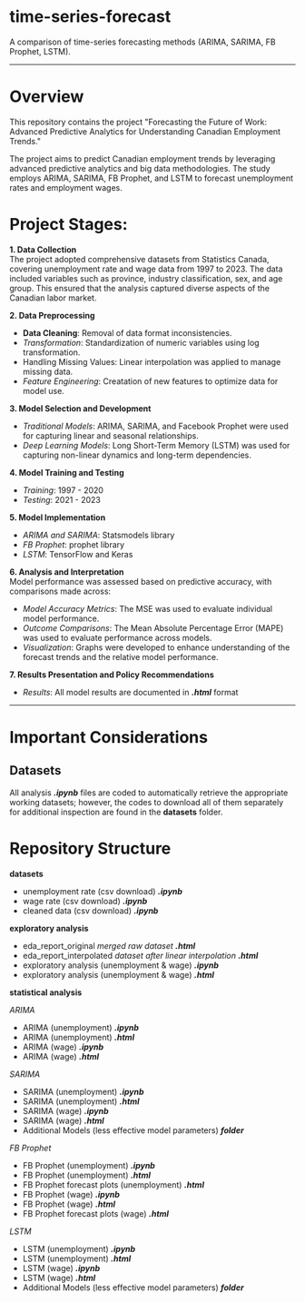 # time-series-forecast
A comparison of time-series forecasting methods (ARIMA, SARIMA, FB Prophet, LSTM). 

---
# Overview
This repository contains the project "Forecasting the Future of Work: 
Advanced Predictive Analytics for Understanding Canadian Employment Trends." 

The project aims to predict Canadian employment trends by leveraging advanced predictive analytics and big data methodologies. The study employs ARIMA, SARIMA, FB Prophet, and LSTM to forecast unemployment rates and employment wages.

# Project Stages: 

**1. Data Collection**  
The project adopted comprehensive datasets from Statistics Canada, covering unemployment rate and wage data from 1997 to 2023. The data included variables such as province, industry classification, sex, and age group. This ensured that the analysis captured diverse aspects of the Canadian labor market.


**2. Data Preprocessing**  
- **Data Cleaning**: Removal of data format inconsistencies.
- *Transformation*: Standardization of numeric variables using log transformation.
- Handling Missing Values: Linear interpolation was applied to manage missing data.
- *Feature Engineering*: Creatation of new features to optimize data for model use.


**3. Model Selection and Development**  
- *Traditional Models*: ARIMA, SARIMA, and Facebook Prophet were used for capturing linear and seasonal relationships.
- *Deep Learning Models*: Long Short-Term Memory (LSTM) was used for capturing non-linear dynamics and long-term dependencies.


**4. Model Training and Testing**  
- *Training*: 1997 - 2020
-  *Testing*: 2021 - 2023

**5. Model Implementation**  
- *ARIMA and SARIMA*: Statsmodels library 
- *FB Prophet*: prophet library
- *LSTM*: TensorFlow and Keras 


**6. Analysis and Interpretation**  
Model performance was assessed based on predictive accuracy, with comparisons made across:
- *Model Accuracy Metrics*: The MSE was used to evaluate individual model performance.
- *Outcome Comparisons*: The Mean Absolute Percentage Error (MAPE) was used to evaluate performance across models.
- *Visualization*: Graphs were developed to enhance understanding of the forecast trends and the relative model performance.


**7. Results Presentation and Policy Recommendations**  
- *Results*: All model results are documented in ***.html*** format

---

# Important Considerations
## Datasets
All analysis ***.ipynb*** files are coded to automatically retrieve the appropriate working datasets; however, the codes to download all of them separately for additional inspection are found in the **datasets** folder.

# Repository Structure
**datasets**
- unemployment rate (csv download) ***.ipynb***
- wage rate (csv download) ***.ipynb***
- cleaned data (csv download) ***.ipynb***

**exploratory analysis**
- eda_report_original  *merged raw dataset* ***.html***
- eda_report_interpolated *dataset after linear interpolation* ***.html***
- exploratory analysis (unemployment & wage) ***.ipynb***
- exploratory analysis (unemployment & wage) ***.html***

**statistical analysis**

*ARIMA*
- ARIMA (unemployment) ***.ipynb***
- ARIMA (unemployment) ***.html***
- ARIMA (wage) ***.ipynb***
- ARIMA (wage) ***.html***

*SARIMA*
- SARIMA (unemployment) ***.ipynb***
- SARIMA (unemployment) ***.html***
- SARIMA (wage) ***.ipynb***
- SARIMA (wage) ***.html***
- Additional Models (less effective model parameters) ***folder***

*FB Prophet*
- FB Prophet (unemployment) ***.ipynb***
- FB Prophet (unemployment) ***.html***
- FB Prophet forecast plots (unemployment) ***.html***
- FB Prophet (wage) ***.ipynb***
- FB Prophet (wage) ***.html***
- FB Prophet forecast plots (wage) ***.html***

*LSTM*
- LSTM (unemployment) ***.ipynb***
- LSTM (unemployment) ***.html***
- LSTM (wage) ***.ipynb***
- LSTM (wage) ***.html***
- Additional Models (less effective model parameters) ***folder***
